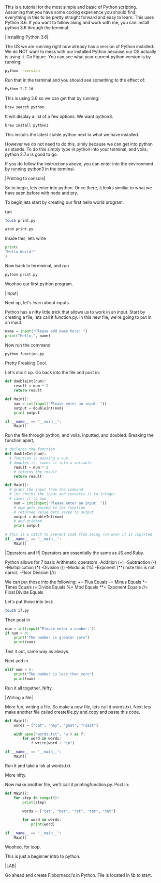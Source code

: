 This is a tutorial for the most simple and basic of Python scripting. Assuming that you have some coding experience you should find everything in this to be pretty straight forward and easy to learn. This uses Python 3.6. If you want to follow along and work with me, you can install python 3.6 through the terminal.

|Installing Python 3.6|

The OS we are running right now already has a version of Python installed. We do NOT want to mess with our installed Python because our OS actually is using it. Go Figure. You can see what your current python version is by running:
```sh
python --version
```
Run that in the terminal and you should see something to the effect of:

```sh
Python 2.7.10
```

This is using 3.6 so we can get that by running:
```sh
brew search python
```
It will display a list of a few options. We want python3.

```sh
brew install python3
```

This installs the latest stable python next to what we have installed.

However we do not need to do this, simly because we can get into python as stands. To do this simply type in python into your terminal, and voila, python 2.7.x is good to go.

If you do follow the instructions above, you can enter into the environment by running python3 in the terminal.

|Printing to console|

So to begin, lets enter into python. Once there, it looks similiar to what we have seen before with node and pry.

To begin,lets start by creating our first hello world program.

run
```sh
touch print.py

atom print.py
```

Inside this, lets write

```py
print(
"Hello World!"
)
```

Now back to termminal, and run
```sh
python print.py
```

Woohoo our first python program.

|Input|

Next up, let's learn about inputs.

Python has a nifty little trick that allows us to work in an input. Start by creating a file, lets call it function.py. In this new file, we're going to put in an input.
```py
name = input("Please add name here: ")
print("Hello,", name)
```

Now run the command
```sh
python function.py
```
Pretty Freaking Cool.

Let's mix it up. Go back into the file and post in:
```py
def doubleInt(num):
    result = num * 2
    return result

def Main():
    num = int(input("Please enter an input: "))
    output = doubleInt(num)
    print output

if __name__ == "__main__":
    Main()
```

Run the file through python, and voila. Inputted, and doubled. Breaking the function apart,

```py
# declares the function
def doubleInt(num):
  # function is passing a num
  # doubles it, saves it into a variable
    result = num * 2
    # returns the result
    return result

def Main():
  # grabs the input from the command
  # int checks the input and converts it to integer
  # saves it to num
    num = int(input("Please enter an input: "))
    # num gets passed to the function
    # returned value gets saved to output
    output = doubleInt(num)
    # and printed
    print output

# this is a catch to prevent code from being ran when it is imported
if __name__ == "__main__":
    Main()
```

|Operators and If|
Operators are essentially the same as JS and Ruby.

Python allows for 7 basic Arithmetic operators
-Addition (+)
-Subtraction (-)
-Multiplication (*)
-Division (/)
-Modulus (%)
-Exponent (**) note this is not carrot.
-Floor Division (//)

We can put those into the following:
+= Plus Equals
-= Minus Equals
*= Times Equals
/= Divide Equals
%= Mod Equals
**= Exponent Equals
//= Float Divide Equals

Let's  put those into test:

```sh
touch if.py
```

Then post in
```py
num = int(input("Please enter a number:"))
if num > 0:
    print("The number is greater zero")
    print(num)
```

Test it out, same way as always.

Next add in
```py
elif num < 0:
    print("The number is less than zero")
    print(num)
```
Run it all together. Nifty.

|Writing a file|

More fun, writing a file. So make a new file, lets call it words.txt. Next lets make another file called createfile.py and copy and paste this code.

```py
def Main():
    words = ["cat", "hay", "goat", "roast"]

    with open("words.txt", 'w') as f:
        for word in words:
            f.write(word + "\n")

if __name__ == "__main__":
    Main()
```
Run it and take a lok at words.txt.

More nifty.

Now make another file, we'll call it printingfunction.py.
Post in:
```py
def Main():
    for step in range(5):
        print(step)

        words = ["cat", "bat", "rat", "tat", "hat"]

        for word in words:
            print(word)

if __name__ == "__main__":
    Main()

```

Woohoo, for loop.

This is just a beginner intro to python.

|LAB|

Go ahead and create Fibbornacci's in Python. File is located in lib to start.
